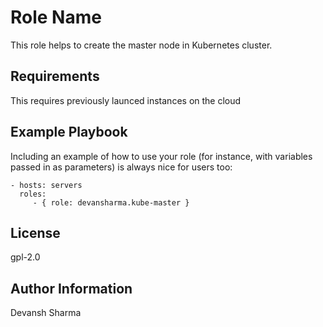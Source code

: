 Role Name
=========

This role helps to create the master node in Kubernetes cluster.

Requirements
------------
This requires previously launced instances on the cloud


Example Playbook
----------------

Including an example of how to use your role (for instance, with variables passed in as parameters) is always nice for users too:

    - hosts: servers
      roles:
         - { role: devansharma.kube-master }

License
-------

gpl-2.0

Author Information
------------------
Devansh Sharma
